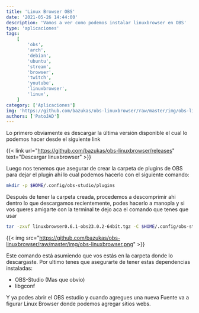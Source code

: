 ```yaml
---
title: 'Linux Browser OBS'
date: '2021-05-26 14:44:00'
description: 'Vamos a ver como podemos instalar linuxbrowser en OBS'
type: 'aplicaciones'
tags:
    [
        'obs',
        'arch',
        'debian',
        'ubuntu',
        'stream',
        'browser',
        'twitch',
        'youtube',
        'linuxbrowser',
        'linux',
    ]
category: ['Aplicaciones']
img: 'https://github.com/bazukas/obs-linuxbrowser/raw/master/img/obs-linuxbrowser.png'
authors: ['PatoJAD']
---
```


Lo primero obviamente es descargar la última versión disponible el cual lo podemos hacer desde el siguiente link

{{< link url="https://github.com/bazukas/obs-linuxbrowser/releases" text="Descargar linuxbrowser" >}}

Luego nos tenemos que asegurar de crear la carpeta de plugins de OBS para dejar el plugin ahí lo cual podemos hacerlo con el siguiente comando:

```bash
mkdir -p $HOME/.config/obs-studio/plugins
```

Después de tener la carpeta creada, procedemos a descomprimir ahi dentro lo que descargamos recientemente, podes hacerlo a manopla y si vos queres amigarte con la terminal te dejo aca el comando que tenes que usar

```bash
tar -zxvf linuxbrowser0.6.1-obs23.0.2-64bit.tgz -C $HOME/.config/obs-studio/plugins/
```

{{< img src="https://github.com/bazukas/obs-linuxbrowser/raw/master/img/obs-linuxbrowser.png" >}}

Este comando está asumiendo que vos estás en la carpeta donde lo descargaste. Por ultimo tenes que asegurarte de tener estas dependencias instaladas:

-   OBS-Studio (Mas que obvio)
-   libgconf

Y ya podes abrir el OBS estudio y cuando agregues una nueva Fuente va a figurar Linux Browser donde podemos agregar sitios webs.

